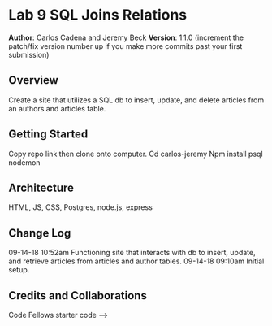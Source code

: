 # Lab 9 SQL Joins Relations

**Author**: Carlos Cadena and Jeremy Beck
**Version**: 1.1.0 (increment the patch/fix version number up if you make more commits past your first submission)

## Overview
Create a site that utilizes a SQL db to insert, update, and delete articles from an authors and articles table. 

## Getting Started
Copy repo link then clone onto computer.
Cd carlos-jeremy
Npm install
psql
nodemon

## Architecture
HTML, JS, CSS, Postgres, node.js, express

## Change Log

09-14-18 10:52am Functioning site that interacts with db to insert, update, and retrieve articles from articles and author tables. 
09-14-18 09:10am Initial setup.

## Credits and Collaborations
Code Fellows starter code
-->